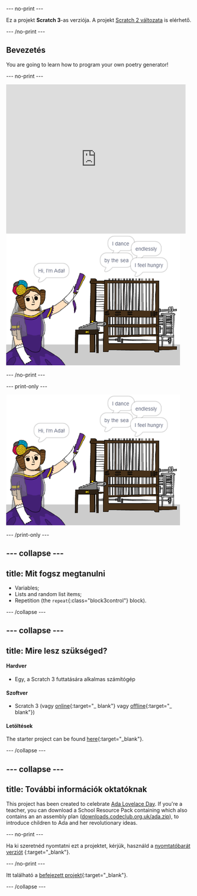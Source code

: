\--- no-print \---

Ez a projekt **Scratch 3**-as verziója. A projekt [Scratch 2 változata](https://projects.raspberrypi.org/en/projects/poetry-generator-scratch2) is elérhető.

\--- /no-print \---

## Bevezetés

You are going to learn how to program your own poetry generator!

\--- no-print \---

<div class="scratch-preview">
  <iframe allowtransparency="true" width="485" height="402" src="https://scratch.mit.edu/projects/embed/77844926/?autostart=false" frameborder="0" scrolling="no"></iframe>
  <img src="images/poetry-final.png">
</div>

\--- /no-print \---

\--- print-only \---

![játék képernyőkép](images/poetry-final.png)

\--- /print-only \---

## \--- collapse \---

## title: Mit fogsz megtanulni

+ Variables;
+ Lists and random list items;
+ Repetition (the `repeat`{:class="block3control"} block).

\--- /collapse \---

## \--- collapse \---

## title: Mire lesz szükséged?

#### Hardver

+ Egy, a Scratch 3 futtatására alkalmas számítógép

#### Szoftver

+ Scratch 3 (vagy [online](http://rpf.io/scratchon){:target="_ blank"} vagy [offline](http://rpf.io/scratchoff){:target="_ blank"})

#### Letöltések

The starter project can be found [here](http://rpf.io/p/en/poetry-generator-go){:target="_blank"}.

\--- /collapse \---

## \--- collapse \---

## title: További információk oktatóknak

This project has been created to celebrate [Ada Lovelace Day](https://findingada.com). If you're a teacher, you can download a School Resource Pack containing which also contains an an assembly plan ([downloads.codeclub.org.uk/ada.zip](http://downloads.codeclub.org.uk/ada.zip)), to introduce children to Ada and her revolutionary ideas.

\--- no-print \---

Ha ki szeretnéd nyomtatni ezt a projektet, kérjük, használd a [nyomtatóbarát verziót](https://projects.raspberrypi.org/en/projects/poetry-generator/print) {:target="_blank"}.

\--- /no-print \---

Itt található a [befejezett projekt](http://rpf.io/p/en/poetry-generator-get){:target="_blank"}.

\--- /collapse \---